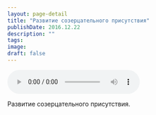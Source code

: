 ```yaml
---
layout: page-detail
title: "Развитие созерцательного присутствия"
publishDate: 2016.12.22
description: ""
tags:
image:
draft: false
---
```


<audio title="2016.12.22 - Развитие созерцательного присутствия.mp3" src="/upload/iblock/185/1854d9ee51acf80216bdfdda7305364f.mp3" controls=""></audio>

 Развитие созерцательного присутствия. 

  
